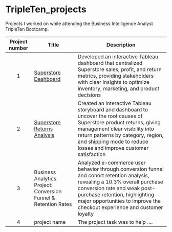# TripleTen_projects
Projects I worked on while attending the Business Intelligence Analyst TripleTen Bootcamp.


| Project number | Title | Description |
| :-----------: | ----------- |----------- |
| 1 | [Superstore Dashboard](https://public.tableau.com/app/profile/audrey4991/viz/Superstore_TripleTen/SuperstoreOverview) | Developed an interactive Tableau dashboard that centralized Superstore sales, profit, and return metrics, providing stakeholders with clear insights to optimize inventory, marketing, and product decisions |
| 2 | [Superstore Returns Analysis](https://public.tableau.com/app/profile/audrey4991/viz/SuperstoreStorytelling_TripleTen/Story_ReturnsOverview) | Created an interactive Tableau storyboard and dashboard to uncover the root causes of Superstore product returns, giving management clear visibility into return patterns by category, region, and shipping mode to reduce losses and improve customer satisfaction |
| 3 | Business Analytics Project: Conversion Funnel & Retention Rates | Analyzed e-commerce user behavior through conversion funnel and cohort retention analysis, revealing a 10.3% overall purchase conversion rate and weak post-purchase retention, highlighting major opportunities to improve the checkout experience and customer loyalty |
| 4 | project name | The project task was to help .... |
